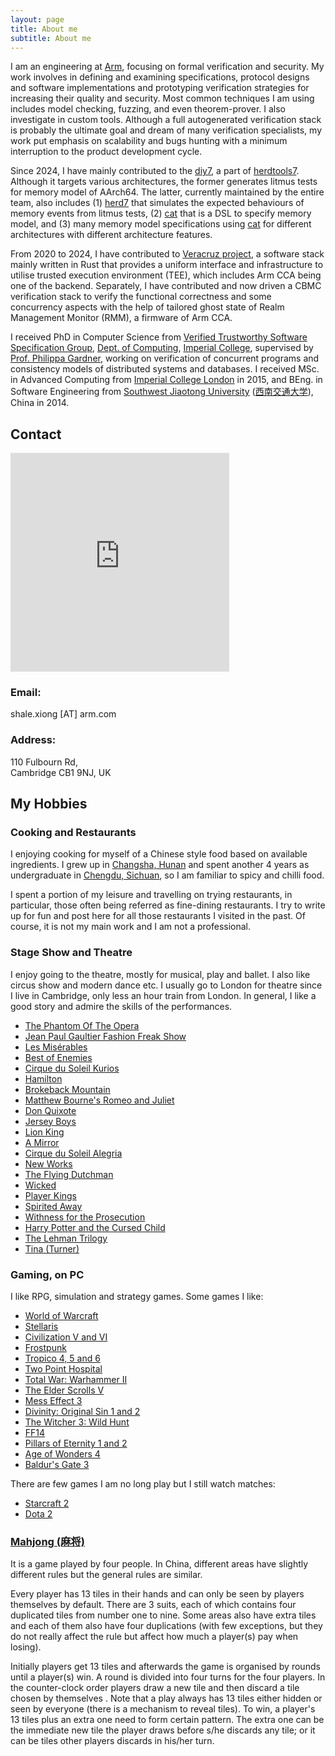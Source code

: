 ```yaml
---
layout: page
title: About me
subtitle: About me
---
```


I am an engineering at [Arm][18], focusing on formal verification and security.
My work involves in defining and examining specifications, protocol designs and software implementations and prototyping verification strategies for increasing their quality and security.
Most common techniques I am using includes model checking, fuzzing, and even theorem-prover.
I also investigate in custom tools.
Although a full autogenerated verification stack is probably the ultimate goal and dream of many verification specialists, my work put emphasis on scalability and bugs hunting with a minimum interruption to the product development cycle.

Since 2024, I have mainly contributed to the [diy7](https://github.com/herd/herdtools7/tree/master/gen), a part of [herdtools7][56].
Although it targets various architectures, the former generates litmus tests for memory model of AArch64.
The latter, currently maintained by the entire team, also includes (1) [herd7](https://github.com/herd/herdtools7/tree/master/herd) that simulates the expected behaviours of memory events from litmus tests, (2) [cat][57] that is a DSL to specify memory model, and (3) many memory model specifications using [cat][57] for different architectures with different architecture features.

From 2020 to 2024, I have contributed to [Veracruz project][40], a software stack mainly written in Rust that provides a uniform interface and infrastructure to utilise trusted execution environment (TEE), which includes Arm CCA being one of the backend.
Separately, I have contributed and now driven a CBMC verification stack to verify the functional correctness and some concurrency aspects with the help of tailored ghost state of Realm Management Monitor (RMM), a firmware of Arm CCA.

I received PhD in Computer Science from [Verified Trustworthy Software Specification Group][23], [Dept. of Computing][21], [Imperial College][22], supervised by [Prof. Philippa Gardner][24],
working on verification of concurrent programs and consistency models of distributed systems and databases.
I received MSc. in Advanced Computing from [Imperial College London][22] in 2015, and BEng. in Software Engineering from [Southwest Jiaotong University][25] ([西南交通大学][20]), China in 2014.

## Contact ##

<iframe src="https://www.google.com/maps/embed?pb=!1m18!1m12!1m3!1d16458.872650809793!2d0.16960240582994263!3d52.177491971298316!2m3!1f0!2f0!3f0!3m2!1i1024!2i768!4f13.1!3m3!1m2!1s0x47d87aab5eecea7d%3A0x3223a88453db460c!2sArm%20Ltd!5e0!3m2!1sen!2suk!4v1590186316987!5m2!1sen!2suk" width="350" height="350" frameborder="0" style="border:0;" allowfullscreen="" aria-hidden="false" tabindex="0" style="float:right;border:0">Arm Address, Google map</iframe>

### Email: ###
shale.xiong \[AT\] arm.com

### Address: ###
110 Fulbourn Rd,  <br/>
Cambridge CB1 9NJ, UK

## My Hobbies ## 

### Cooking and Restaurants ###

I enjoying cooking for myself of a Chinese style food based on available ingredients.
I grew up in [Changsha, Hunan][29] and spent another 4 years as undergraduate in [Chengdu, Sichuan][30],
so I am familiar to spicy and chilli food.

I spent a portion of my leisure and travelling on trying restaurants, in particular, those often being referred as fine-dining restaurants. 
I try to write up for fun and post here for all those restaurants I visited in the past.
Of course, it is not my main work and I am not a professional.

### Stage Show and Theatre

I enjoy going to the theatre, mostly for musical, play and ballet. 
I also like circus show and modern dance etc.
I usually go to London for theatre since I live in Cambridge, only less an hour train from London.
In general, I like a good story and admire the skills of the performances.

* [The Phantom Of The Opera][32]
* [Jean Paul Gaultier Fashion Freak Show][33]
* [Les Misérables][34]
* [Best of Enemies][35]
* [Cirque du Soleil Kurios][36]
* [Hamilton][37]
* [Brokeback Mountain][38]
* [Matthew Bourne's Romeo and Juliet][41]
* [Don Quixote][42]
* [Jersey Boys][43]
* [Lion King][44]
* [A Mirror][45]
* [Cirque du Soleil Alegria][46]
* [New Works][47]
* [The Flying Dutchman][48]
* [Wicked][49]
* [Player Kings][50]
* [Spirited Away][51]
* [Withness for the Prosecution][52]
* [Harry Potter and the Cursed Child][53]
* [The Lehman Trilogy][54]
* [Tina (Turner)][55]

### Gaming, on PC ###

I like RPG, simulation and strategy games.
Some games I like:

* [World of Warcraft][28]
* [Stellaris][5]
* [Civilization V and VI][6]
* [Frostpunk][16]
* [Tropico 4, 5 and 6][7]
* [Two Point Hospital][8]
* [Total War: Warhammer II][9]
* [The Elder Scrolls V][10]
* [Mess Effect 3][17]
* [Divinity: Original Sin 1 and 2][11]
* [The Witcher 3: Wild Hunt][12]
* [FF14][26]
* [Pillars of Eternity 1 and 2][27]
* [Age of Wonders 4][31]
* [Baldur's Gate 3][39]

There are few games I am no long play 
but I still watch matches:

* [Starcraft 2][13]
* [Dota 2][14]

### [Mahjong (麻将)][1] ###

It is a game played by four people.
In China, different areas have slightly different rules but the general rules are similar.

Every player has 13 tiles in their hands and can only be seen by players themselves by default.
There are 3 suits, each of which contains four duplicated tiles from number one to nine.
Some areas also have extra tiles and each of them also have four duplications 
(with few exceptions, but they do not really affect the rule but affect how much a player(s) pay when losing).

Initially players get 13 tiles and afterwards the game is organised by rounds until a player(s) win.
A round is divided into four turns for the four players.
In the counter-clock order players draw a new tile and then discard a tile chosen by themselves .
Note that a play always has 13 tiles either hidden or seen by everyone (there is a mechanism to reveal tiles).
To win, a player's 13 tiles plus an extra one need to form certain pattern.
The extra one can be the immediate new tile the player draws before s/he discards any tile;
or it can be tiles other players discards in his/her turn.

[1]:https://en.wikipedia.org/wiki/Mahjong
[2]:https://en.wikipedia.org/wiki/Go_(game)
[3]:https://www.spoj.com
[4]:https://www.hackerrank.com
[5]:https://www.paradoxplaza.com/stellaris/STST01G-MASTER.html
[6]:https://civilization.com
[7]:http://www.worldoftropico.com
[8]:https://www.twopointhospital.com
[9]:https://www.totalwar.com
[10]:https://elderscrolls.bethesda.net
[11]:https://divinity.game
[12]:https://thewitcher.com
[13]:https://starcraft2.com
[14]:http://www.dota2.com
[15]:https://en.wikipedia.org/wiki/Baozi
[16]:http://www.frostpunkgame.com
[17]:http://masseffect.bioware.com/
[18]:https://www.arm.com/
[20]:http://www.swjtu.edu.cn
[21]:https://www.imperial.ac.uk/computing
[22]:https://www.imperial.ac.uk
[23]:http://vtss.doc.ic.ac.uk/
[24]:https://www.doc.ic.ac.uk/~pg/
[25]:http://english.swjtu.edu.cn
[26]:https://www.finalfantasyxiv.com/
[27]:https://eternity.obsidian.net/eternity
[28]:https://worldofwarcraft.blizzard.com/
[29]:https://en.wikipedia.org/wiki/Changsha
[30]:https://en.wikipedia.org/wiki/Chengdu
[31]:https://www.paradoxinteractive.com/games/age-of-wonders-4/about
[32]:https://uk.thephantomoftheopera.com/
[33]:https://www.jpgfashionfreakshow.com/
[34]:https://london.lesmis.com/
[35]:https://bestofenemiesplay.com/
[36]:https://www.cirquedusoleil.com/kurios
[37]:https://hamiltonmusical.com/london/
[38]:https://sohoplace.org/whats-on/brokeback-mountain
[39]:https://baldursgate3.game/
[40]:https://github.com/veracruz-project/veracruz
[41]:https://new-adventures.net/romeo-juliet#overview
[42]:https://www.roh.org.uk/tickets-and-events/don-quixote-by-carlos-acosta-details
[43]:https://jerseyboysmusical.co.uk
[44]:https://www.thelionking.co.uk/
[45]:https://almeida.co.uk/whats-on/a-mirror-west-end/
[46]:https://www.cirquedusoleil.com/alegria
[47]:https://www.roh.org.uk/tickets-and-events/new-works-festival-of-new-choreography-details#about
[48]:https://www.roh.org.uk/tickets-and-events/the-flying-dutchman-by-tim-albery-dates
[49]:https://www.wickedthemusical.co.uk
[50]:https://playerkingstheplay.co.uk
[51]:https://londoncoliseum.org/whats-on/spirited-away/
[52]:https://witnesscountyhall.com/
[53]:https://www.harrypottertheplay.com
[54]:https://thelehmantrilogy.com
[55]:https://tinathemusical.com/
[56]:https://github.com/herd/herdtools7
[57]:https://github.com/herd/herdtools7/tree/master/catalogue
